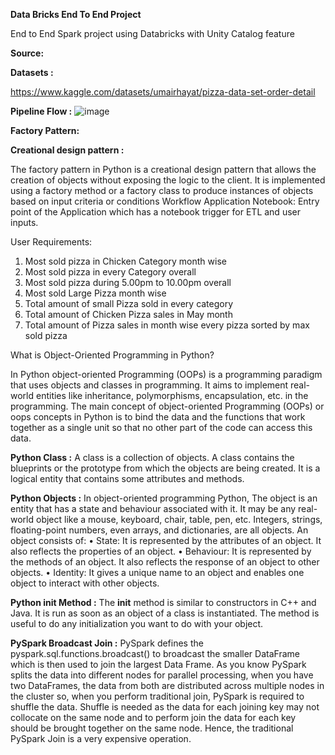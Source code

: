 **Data Bricks End To End Project**

End to End Spark project using Databricks with Unity Catalog feature

**Source:**

**Datasets :** 

https://www.kaggle.com/datasets/umairhayat/pizza-data-set-order-detail

**Pipeline Flow :**
![image](https://github.com/user-attachments/assets/d21a2038-46fd-4d85-a2fe-be6462d104b1)

 
**Factory Pattern:** 

**Creational design pattern :**

The factory pattern in Python is a creational design pattern that allows the creation of objects without exposing the logic to the client. It is implemented using a factory method or a factory class to produce instances of objects based on input criteria or conditions
Workflow Application Notebook:
	Entry point of the Application which has a notebook trigger for ETL and user inputs. 

User Requirements: 
1.	Most sold pizza in Chicken Category month wise
2.	Most sold pizza in every Category overall
3.	Most sold pizza during 5.00pm to 10.00pm overall
4.	Most sold Large Pizza month wise
5.	Total amount of small Pizza sold in every category
6.	Total amount of Chicken Pizza sales in May month
7.	Total amount of Pizza sales in month wise every pizza sorted by max sold pizza


What is Object-Oriented Programming in Python?

In Python object-oriented Programming (OOPs) is a programming paradigm that uses objects and classes in programming. It aims to implement real-world entities like inheritance, polymorphisms, encapsulation, etc. in the programming. The main concept of object-oriented Programming (OOPs) or oops concepts in Python is to bind the data and the functions that work together as a single unit so that no other part of the code can access this data.

**Python Class :** 
A class is a collection of objects. A class contains the blueprints or the prototype from which the objects are being created. It is a logical entity that contains some attributes and methods. 

**Python Objects :**
In object-oriented programming Python, The object is an entity that has a state and behaviour associated with it. It may be any real-world object like a mouse, keyboard, chair, table, pen, etc. Integers, strings, floating-point numbers, even arrays, and dictionaries, are all objects.
An object consists of:
•	State: It is represented by the attributes of an object. It also reflects the properties of an object.
•	Behaviour: It is represented by the methods of an object. It also reflects the response of an object to other objects.
•	Identity: It gives a unique name to an object and enables one object to interact with other objects.

**Python __init__ Method :** 
The __init__ method is similar to constructors in C++ and Java. It is run as soon as an object of a class is instantiated. The method is useful to do any initialization you want to do with your object.

**PySpark Broadcast Join :**
PySpark defines the pyspark.sql.functions.broadcast() to broadcast the smaller DataFrame which is then used to join the largest Data Frame. As you know PySpark splits the data into different nodes for parallel processing, when you have two DataFrames, the data from both are distributed across multiple nodes in the cluster so, when you perform traditional join, PySpark is required to shuffle the data. Shuffle is needed as the data for each joining key may not collocate on the same node and to perform join the data for each key should be brought together on the same node. Hence, the traditional PySpark Join is a very expensive operation.



